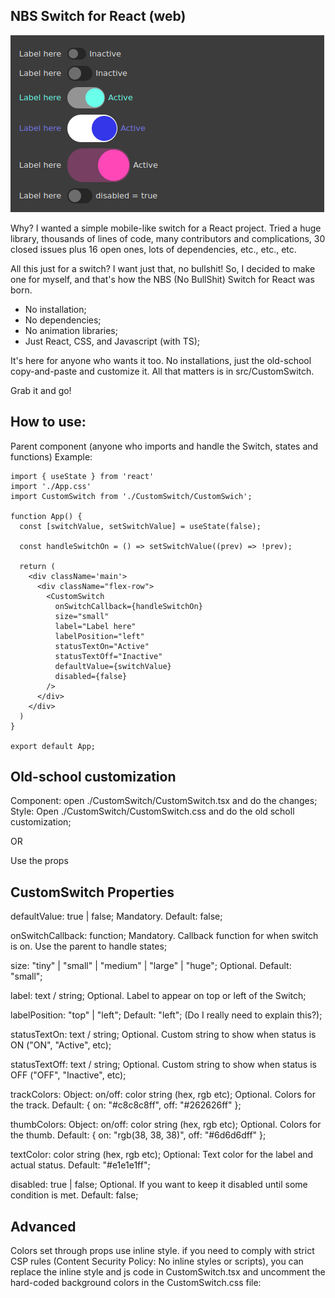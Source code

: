 ## NBS Switch for React (web)

![](/public/nbs-switch.png)

Why?
I wanted a simple mobile-like switch for a React project.
Tried a huge library, thousands of lines of code, many contributors and complications, 30 closed issues plus 16 open ones, lots of dependencies, etc., etc., etc.

All this just for a switch? I want just that, no bullshit!
So, I decided to make one for myself, and that's how the NBS (No BullShit) Switch for React was born.

- No installation;
- No dependencies;
- No animation libraries;
- Just React, CSS, and Javascript (with TS);

It's here for anyone who wants it too.
No installations, just the old-school copy-and-paste and customize it.
All that matters is in src/CustomSwitch.

Grab it and go!

## How to use:

Parent component (anyone who imports and handle the Switch, states and functions)
Example:

```
import { useState } from 'react'
import './App.css'
import CustomSwitch from './CustomSwitch/CustomSwich';

function App() {
  const [switchValue, setSwitchValue] = useState(false);

  const handleSwitchOn = () => setSwitchValue((prev) => !prev);

  return (
    <div className='main'>
      <div className="flex-row">
        <CustomSwitch
          onSwitchCallback={handleSwitchOn}
          size="small"
          label="Label here"
          labelPosition="left"
          statusTextOn="Active"
          statusTextOff="Inactive"
          defaultValue={switchValue}
          disabled={false}
        />
      </div>
    </div>
  )
}

export default App;
```

## Old-school customization

Component: open ./CustomSwitch/CustomSwitch.tsx and do the changes;
Style: Open ./CustomSwitch/CustomSwitch.css and do the old scholl customization;

OR

Use the props

## CustomSwitch Properties

defaultValue: true | false; Mandatory. Default: false;

onSwitchCallback: function; Mandatory. Callback function for when switch is on. Use the parent to handle states;

size: "tiny" | "small" | "medium" | "large" | "huge"; Optional. Default: "small";

label: text / string; Optional. Label to appear on top or left of the Switch;

labelPosition: "top" | "left"; Default: "left"; (Do I really need to explain this?);

statusTextOn: text / string; Optional. Custom string to show when status is ON ("ON", "Active", etc);

statusTextOff: text / string; Optional. Custom string to show when status is OFF ("OFF", "Inactive", etc);

trackColors: Object: on/off: color string (hex, rgb etc); Optional. Colors for the track. Default: { on: "#c8c8c8ff", off: "#262626ff" };

thumbColors: Object: on/off: color string (hex, rgb etc); Optional. Colors for the thumb. Default: { on: "rgb(38, 38, 38)", off: "#6d6d6dff" };

textColor: color string (hex, rgb etc); Optional: Text color for the label and actual status. Default: "#e1e1e1ff";

disabled: true | false; Optional. If you want to keep it disabled until some condition is met. Default: false;

## Advanced

Colors set through props use inline style. if you need to comply with strict CSP rules (Content Security Policy: No inline styles or scripts), you can replace the inline style and js code in CustomSwitch.tsx and uncomment the hard-coded background colors in the CustomSwitch.css file:
